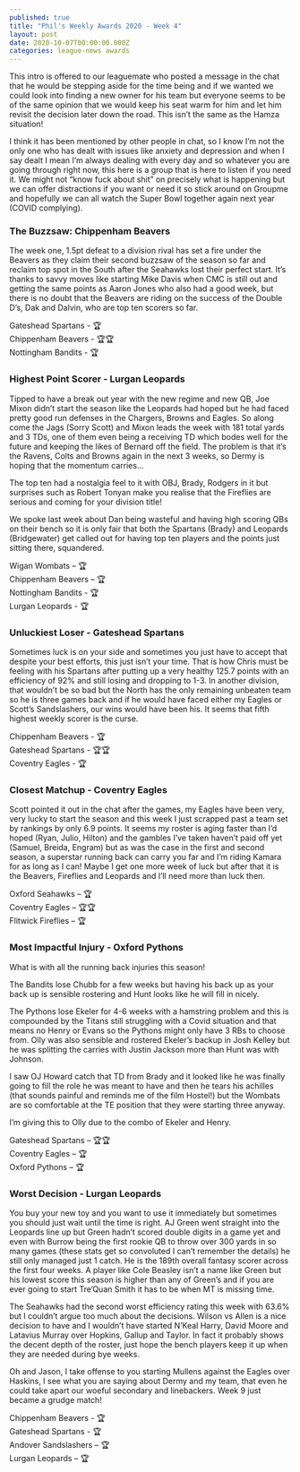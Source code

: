 ```yaml
---
published: true
title: "Phil's Weekly Awards 2020 - Week 4"
layout: post
date: 2020-10-07T00:00:00.000Z
categories: league-news awards
---
```


This intro is offered to our leaguemate who posted a message in the chat that he would be stepping aside for the time being and if we wanted we could look into finding a new owner for his team but everyone seems to be of the same opinion that we would keep his seat warm for him and let him revisit the decision later down the road. This isn’t the same as the Hamza situation!

I think it has been mentioned by other people in chat, so I know I’m not the only one who has dealt with issues like anxiety and depression and when I say dealt I mean I’m always dealing with every day and so whatever you are going through right now, this here is a group that is here to listen if you need it. We might not “know fuck about shit” on precisely what is happening but we can offer distractions if you want or need it so stick around on Groupme and hopefully we can all watch the Super Bowl together again next year (COVID complying).
 
### The Buzzsaw: Chippenham Beavers
 
The week one, 1.5pt defeat to a division rival has set a fire under the Beavers as they claim their second buzzsaw of the season so far and reclaim top spot in the South after the Seahawks lost their perfect start. It’s thanks to savvy moves like starting Mike Davis when CMC is still out and getting the same points as Aaron Jones who also had a good week, but there is no doubt that the Beavers are riding on the success of the Double D’s, Dak and Dalvin, who are top ten scorers so far.

Gateshead Spartans - 🏆  
Chippenham Beavers - 🏆🏆  
Nottingham Bandits - 🏆  
 
### Highest Point Scorer - Lurgan Leopards
 
Tipped to have a break out year with the new regime and new QB, Joe Mixon didn’t start the season like the Leopards had hoped but he had faced pretty good run defenses in the Chargers, Browns and Eagles. So along come the Jags (Sorry Scott) and Mixon leads the week with 181 total yards and 3 TDs, one of them even being a receiving TD which bodes well for the future and keeping the likes of Bernard off the field. The problem is that it’s the Ravens, Colts and Browns again in the next 3 weeks, so Dermy is hoping that the momentum carries…

The top ten had a nostalgia feel to it with OBJ, Brady, Rodgers in it but surprises such as Robert Tonyan make you realise that the Fireflies are serious and coming for your division title!

We spoke last week about Dan being wasteful and having high scoring QBs on their bench so it is only fair that both the Spartans (Brady) and Leopards (Bridgewater) get called out for having top ten players and the points just sitting there, squandered.
 
Wigan Wombats – 🏆  
Chippenham Beavers – 🏆  
Nottingham Bandits - 🏆  
Lurgan Leopards - 🏆  
 
### Unluckiest Loser - Gateshead Spartans
 
Sometimes luck is on your side and sometimes you just have to accept that despite your best efforts, this just isn’t your time. That is how Chris must be feeling with his Spartans after putting up a very healthy 125.7 points with an efficiency of 92% and still losing and dropping to 1-3. In another division, that wouldn’t be so bad but the North has the only remaining unbeaten team so he is three games back and if he would have faced either my Eagles or Scott’s Sandslashers, our wins would have been his. It seems that fifth highest weekly scorer is the curse.
 
Chippenham Beavers - 🏆  
Gateshead Spartans - 🏆🏆  
Coventry Eagles - 🏆  
  
### Closest Matchup - Coventry Eagles
 
Scott pointed it out in the chat after the games, my Eagles have been very, very lucky to start the season and this week I just scrapped past a team set by rankings by only 6.9 points. It seems my roster is aging faster than I’d hoped (Ryan, Julio, Hilton) and the gambles I’ve taken haven’t paid off yet (Samuel, Breida, Engram) but as was the case in the first and second season, a superstar running back can carry you far and I’m riding Kamara for as long as I can! Maybe I get one more week of luck but after that it is the Beavers, Fireflies and Leopards and I’ll need more than luck then.
 
Oxford Seahawks – 🏆  
Coventry Eagles – 🏆🏆  
Flitwick Fireflies – 🏆  
 
### Most Impactful Injury - Oxford Pythons
 
What is with all the running back injuries this season! 

The Bandits lose Chubb for a few weeks but having his back up as your back up is sensible rostering and Hunt looks like he will fill in nicely. 

The Pythons lose Ekeler for 4-6 weeks with a hamstring problem and this is compounded by the Titans still struggling with a Covid situation and that means no Henry or Evans so the Pythons might only have 3 RBs to choose from. Olly was also sensible and rostered Ekeler’s backup in Josh Kelley but he was splitting the carries with Justin Jackson more than Hunt was with Johnson.

I saw OJ Howard catch that TD from Brady and it looked like he was finally going to fill the role he was meant to have and then he tears his achilles (that sounds painful and reminds me of the film Hostel!) but the Wombats are so comfortable at the TE position that they were starting three anyway.

I’m giving this to Olly due to the combo of Ekeler and Henry.

Gateshead Spartans – 🏆🏆  
Coventry Eagles – 🏆  
Oxford Pythons – 🏆  
 
### Worst Decision - Lurgan Leopards

You buy your new toy and you want to use it immediately but sometimes you should just wait until the time is right. AJ Green went straight into the Leopards line up but Green hadn’t scored double digits in a game yet and even with Burrow being the first rookie QB to throw over 300 yards in so many games (these stats get so convoluted I can’t remember the details) he still only managed just 1 catch. He is the 189th overall fantasy scorer across the first four weeks. A player like Cole Beasley isn’t a name like Green but his lowest score this season is higher than any of Green’s and if you are ever going to start Tre’Quan Smith it has to be when MT is missing time.

The Seahawks had the second worst efficiency rating this week with 63.6% but I couldn’t argue too much about the decisions. Wilson vs Allen is a nice decision to have and I wouldn’t have started N’Keal Harry, David Moore and Latavius Murray over Hopkins, Gallup and Taylor. In fact it probably shows the decent depth of the roster, just hope the bench players keep it up when they are needed during bye weeks.

Oh and Jason, I take offense to you starting Mullens against the Eagles over Haskins, I see what you are saying about Dermy and my team, that even he could take apart our woeful secondary and linebackers. Week 9 just became a grudge match!
 
Chippenham Beavers - 🏆  
Gateshead Spartans - 🏆  
Andover Sandslashers – 🏆  
Lurgan Leopards  – 🏆  